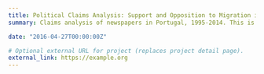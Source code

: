 ```yaml
---
title: Political Claims Analysis: Support and Opposition to Migration in Portugal
summary: Claims analysis of newspapers in Portugal, 1995-2014. This is a faithful replication of the methodology of the SOM project 

date: "2016-04-27T00:00:00Z"

# Optional external URL for project (replaces project detail page).
external_link: https://example.org
---
```

